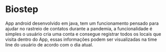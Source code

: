 # Biostep
App android desenvolvido em java, tem um funcionamento pensado para ajudar no rastreio de contatos durante a pandemia, a funcionalidade é simples o usuário cria uma conta e consegue registrar todos os locais que visita dentro do App, essas informações podem ser visualizadas na time line do usuário de acordo com o dia atual.
